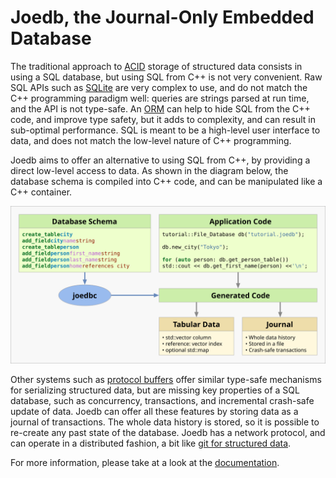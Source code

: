 # Joedb, the Journal-Only Embedded Database

The traditional approach to [ACID](https://en.wikipedia.org/wiki/ACID) storage
of structured data consists in using a SQL database, but using SQL from <span style="white-space: nowrap">C++</span> is
not very convenient. Raw SQL APIs such as
[SQLite](https://www.sqlite.org/cintro.html) are very complex to use, and do
not match the C++ programming paradigm well: queries are strings parsed at run
time, and the API is not type-safe. An
[ORM](https://en.wikipedia.org/wiki/Object%E2%80%93relational_mapping) can help
to hide SQL from the C++ code, and improve type safety, but it adds to
complexity, and can result in sub-optimal performance. SQL is meant to be a
high-level user interface to data, and does not match the low-level nature of
C++ programming.

Joedb aims to offer an alternative to using SQL from C++, by providing a direct
low-level access to data. As shown in the diagram below, the database schema is
compiled into C++ code, and can be manipulated like a C++ container.

![Diagram](doc/source/images/joedb.svg)

Other systems such as [protocol buffers](https://protobuf.dev/) offer similar
type-safe mechanisms for serializing structured data, but are missing key
properties of a SQL database, such as concurrency, transactions, and
incremental crash-safe update of data. Joedb can offer all these features by
storing data as a journal of transactions. The whole data history is stored, so
it is possible to re-create any past state of the database. Joedb has a network
protocol, and can operate in a distributed fashion, a bit like [git for
structured data](https://www.remi-coulom.fr/joedb/concurrency.html).

For more information, please take at a look at the
[documentation](https://www.remi-coulom.fr/joedb/intro.html).
